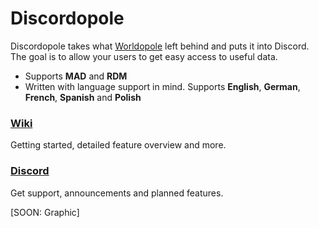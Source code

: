 # Discordopole

Discordopole takes what [Worldopole](https://github.com/brusselopole/Worldopole) left behind and puts it into Discord. The goal is to allow your users to get easy access to useful data.

- Supports **MAD** and **RDM**
- Written with language support in mind. Supports **English**, **German**, **French**, **Spanish** and **Polish**

### [Wiki](https://github.com/ccev/Discordopole/wiki)
Getting started, detailed feature overview and more.

### [Discord](https://discord.gg/cnT8Dmz)
Get support, announcements and planned features.

[SOON: Graphic]
